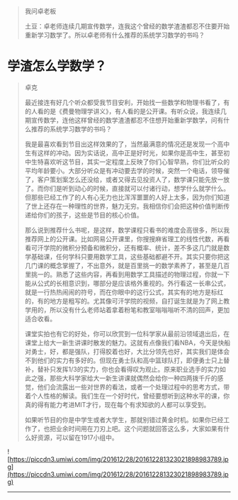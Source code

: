 > 我问卓老板
> 
> 土豆：卓老师连续几期宣传数学，连我这个曾经的数学渣渣都忍不住要开始重新学习数学了。所以卓老师有什么推荐的系统学习数学的书吗？

# 学渣怎么学数学？

> 卓克
> 
> 最近接连有好几个听众都受我节目安利，开始找一些数学和物理书看了，有的人看的是《费曼物理学讲义》，有人看的是公开课。有听众说，我连续几期宣传数学，连他这样曾经的数学渣渣都忍不住想开始重新学数学，问有什么推荐的系统学习数学的书吗？
> 
> 我是最喜欢看到节目出这样效果的了，当然最满意的情况还是发现一个高中生有这样的冲动。因为实话说，高中正是好时光，如果你是高中生，甚至初中生特喜欢听这节目，其实一定程度上反映了你们心智早熟，你们比听众的平均年龄要小。大部分听众是有冲动要去学的时候，突然一个电话，领导催了，客户策划案怎么还没给，或者又得去见投资人了，数学课只能先放一放了。而你们是听到动心的时候，直接就可以付诸行动，想学什么就学什么。但那些已经工作了的人有心无力也比浑浑噩噩的人好上太多，因为你们知道了世上还存在一种理性的世界，魅力无穷。我相信你们会把这种价值判断传递给你们的孩子，这些是节目的核心价值。
> 
> 那么说到推荐什么书呢，是这样，数学课程只看书的难度会高很多，所以我推荐网上的公开课。比如网易公开课里，你搜搜麻省理工的线性代数，再看看可汗学院的微积分预备和微积分，还有概率、统计，差不多这几门就是数学基础课，任何学科只要用数学工具，这些基础都避不开。其实只要你把这几门课的概念掌握了，不出意外，就是百里挑一的数学素养了，甚至是几百里挑一的。熟悉了这些内容，再看到用数学工具描述的物理过程，你就一下能从公式的长相意识到，哪部分是应该格外重视的。外行看这一长串公式，就是一行热热闹闹的符号，而在你眼中的这行公式，其实有的地方是标红的，有的地方是粗写的。尤其像可汗学院的视频，自打诞生就是为了网上教学用的，所以没有什么老师站着拿着粉笔和教室嗡嗡嗡听不清的回声，更加适合收看。
> 
> 课堂实拍也有它的好处，你可以欣赏到一位科学家从最前沿领域退出后，在课堂上给大一新生讲课时散发的魅力。这就有点像我们看NBA，今天是快船对勇士，好，都是强队，打得胶着也好，大比分领先也好，其实我们是体会不到他们的实力有多好的。但现在勇士队和高中篮球队打，即便勇士只上替补，替补只发挥1/3的实力，你也会看得叹为观止。原来职业选手的实力如此之强，那些大科学家给大一新生讲课就偶然会给你一种四两拨千斤的感觉，他们会流露出一些对世界的看法，或者一个处理过程中的思考方式，带着个人性格的解读。我们生在一个好时代，曾经要想听到这种水平的课，你真的得有能力考进MIT才行，现在每个有求知欲的人都可以享受到。
> 
> 如果听节目的你是中学生或者大学生，那就别错过黄金时机。如果你已经工作了，也把业余时间用在刀刃上吧。这个问题就回答这么多，大家如果有什么好资源，可以留在1917小组中。

![https://piccdn3.umiwi.com/img/201612/28/201612281323021898983789.jpg](https://piccdn3.umiwi.com/img/201612/28/201612281323021898983789.jpg)

---
